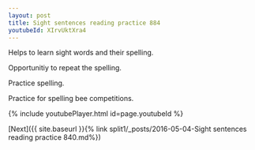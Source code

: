 ```yaml
---
layout: post
title: Sight sentences reading practice 884
youtubeId: XIrvUktXra4
---
```

 
 
Helps to learn sight words and their spelling.

Opportunitiy to repeat the spelling. 

Practice spelling. 
 
Practice for spelling bee competitions. 
 
{% include youtubePlayer.html id=page.youtubeId %}
 
 

[Next]({{ site.baseurl }}{% link  split1/_posts/2016-05-04-Sight sentences reading practice 840.md%})
 
